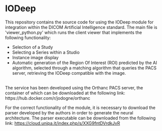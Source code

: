 # IODeep

This repository contains the source code for using the IODeep module for integration within the DICOM Artificial Intelligence standard. 
The main file is 'viewer_python.py' which runs the client viewer that implements the following functionality:
- Selection of a Study 
- Selecting a Series within a Studio
- Instance image display 
- Automatic generation of the Region Of Interest (ROI) predicted by the AI algorithm, selected through a matching algorithm that queries the PACS server, retrieving the IODeep compatible with the image. 
<br>
The service has been developed using the Orthanc PACS server, the container of which can be downloaded at the following link: https://hub.docker.com/r/jodogne/orthanc

For the correct functionality of the module, it is necessary to download the parser developed by the authors in order to generate the neural architecture. The parser executable can be downloaded from the following link: https://cloud.unipa.it/index.php/s/XXG9fntDVrdkJvR
